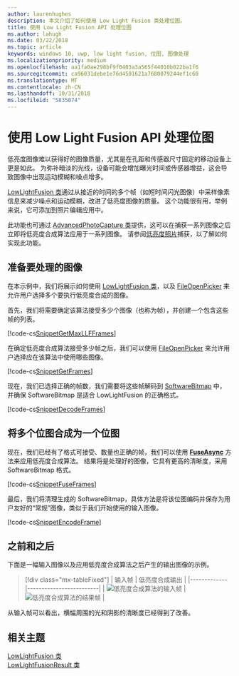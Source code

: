 ```yaml
---
author: laurenhughes
description: 本文介绍了如何使用 Low Light Fusion 类处理位图。
title: 使用 Low Light Fusion API 处理位图
ms.author: lahugh
ms.date: 03/22/2018
ms.topic: article
keywords: windows 10, uwp, low light fusion, 位图, 图像处理
ms.localizationpriority: medium
ms.openlocfilehash: aa1fa0ae298bf9f0403a3a565f44010b022ba1f6
ms.sourcegitcommit: ca96031debe1e76d4501621a7680079244ef1c60
ms.translationtype: MT
ms.contentlocale: zh-CN
ms.lasthandoff: 10/31/2018
ms.locfileid: "5835074"
---
```

# <a name="process-bitmaps-with-the-lowlightfusion-api"></a>使用 Low Light Fusion API 处理位图

低亮度图像难以获得好的图像质量，尤其是在孔距和传感器尺寸固定的移动设备上更是如此。 为弥补暗淡的光线，设备可能会增加曝光时间或传感器增益，这会导致图像中出现运动模糊和噪点增多。 

[LowLightFusion 类](https://docs.microsoft.com/uwp/api/windows.media.core.lowlightfusion)通过从接近的时间的多个帧（如短时间闪光图像）中采样像素信息来减少噪点和运动模糊，改进了低亮度图像的质量。 这个功能很有用，举例来说，它可添加到照片编辑应用中。

此功能也可通过 [AdvancedPhotoCapture 类](https://docs.microsoft.com/uwp/api/Windows.Media.Capture.AdvancedPhotoCapture)提供，这可以在捕获一系列图像之后立即将低亮度合成算法应用于一系列图像。 请参阅[低亮度照片](https://docs.microsoft.com/windows/uwp/audio-video-camera/high-dynamic-range-hdr-photo-capture#low-light-photo-capture)捕获，以了解如何实现此功能。

## <a name="prepare-the-images-for-processing"></a>准备要处理的图像

在本示例中，我们将展示如何使用 [LowLightFusion 类](https://docs.microsoft.com/uwp/api/windows.media.core.lowlightfusion)，以及 [FileOpenPicker](https://docs.microsoft.com/uwp/api/Windows.Storage.Pickers.FileOpenPicker) 来允许用户选择多个要执行低亮度合成的图像。

首先，我们将需要确定该算法接受多少个图像（也称为帧），并创建一个包含这些帧的列表。

[!code-cs[SnippetGetMaxLLFFrames](./code/LowLightFusionSample/cs/MainPage.xaml.cs#SnippetGetMaxLLFFrames)]

在确定低亮度合成算法接受多少帧之后，我们可以使用 [FileOpenPicker](https://docs.microsoft.com/uwp/api/Windows.Storage.Pickers.FileOpenPicker) 来允许用户选择应在该算法中使用哪些图像。

[!code-cs[SnippetGetFrames](./code/LowLightFusionSample/cs/MainPage.xaml.cs#SnippetGetFrames)]

现在，我们已选择正确的帧数，我们需要将这些帧解码到 [SoftwareBitmap](https://docs.microsoft.com/uwp/api/Windows.Graphics.Imaging.SoftwareBitmap) 中，并确保 SoftwareBitmap 是适合 LowLightFusion 的正确格式。

[!code-cs[SnippetDecodeFrames](./code/LowLightFusionSample/cs/MainPage.xaml.cs#SnippetDecodeFrames)]


## <a name="fuse-the-bitmaps-into-a-single-bitmap"></a>将多个位图合成为一个位图

现在，我们已经有了格式可接受、数量也正确的帧，我们可以使用 **[FuseAsync](https://docs.microsoft.com/uwp/api/windows.media.core.lowlightfusion.fuseasync)** 方法来应用低亮度合成算法。 结果将是处理好的图像，它具有更高的清晰度，采用 SoftwareBitmap 格式。 

[!code-cs[SnippetFuseFrames](./code/LowLightFusionSample/cs/MainPage.xaml.cs#SnippetFuseFrames)]

最后，我们将清理生成的 SoftwareBitmap，具体方法是将该位图编码并保存为用户友好的“常规”图像，类似于我们开始使用的输入图像。

[!code-cs[SnippetEncodeFrame](./code/LowLightFusionSample/cs/MainPage.xaml.cs#SnippetEncodeFrame)]


## <a name="before-and-after"></a>之前和之后

下面是一幅输入图像以及应用低亮度合成算法之后产生的输出图像的示例。

> [!div class="mx-tableFixed"] 
| 输入帧 | 低亮度合成输出 | 
|-------------|-------------------------|
| ![低亮度合成算法的输入帧](./images/LLF-Input.png) | ![低亮度合成算法的结果帧](./images/LLF-Output.png) |

从输入帧可以看出，横幅周围的光和阴影的清晰度已经得到了改善。

## <a name="related-topics"></a>相关主题 
[LowLightFusion 类](https://docs.microsoft.com/uwp/api/windows.media.core.lowlightfusion)  
[LowLightFusionResult 类](https://docs.microsoft.com/uwp/api/windows.media.core.lowlightfusionresult)